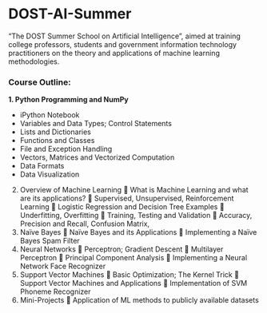 # DOST-AI-Summer

“The DOST Summer School on Artificial Intelligence”,
aimed at training college professors, students and government information technology
practitioners on the theory and applications of machine learning methodologies. 

### Course Outline:
**1. Python Programming and NumPy**
   - iPython Notebook
   - Variables and Data Types; Control Statements
   - Lists and Dictionaries
   - Functions and Classes
   - File and Exception Handling
   - Vectors, Matrices and Vectorized Computation
   - Data Formats
   - Data Visualization
2. Overview of Machine Learning
 What is Machine Learning and what are its applications?
 Supervised, Unsupervised, Reinforcement Learning
 Logistic Regression and Decision Tree Examples
 Underfitting, Overfitting
 Training, Testing and Validation
 Accuracy, Precision and Recall, Confusion Matrix,
3. Naïve Bayes
 Naïve Bayes and its Applications
 Implementing a Naïve Bayes Spam Filter
4. Neural Networks
 Perceptron; Gradient Descent
 Multilayer Perceptron
 Principal Component Analysis
 Implementing a Neural Network Face Recognizer
5. Support Vector Machines
 Basic Optimization; The Kernel Trick
 Support Vector Machines and Applications
 Implementation of SVM Phoneme Recognizer
6. Mini-Projects
 Application of ML methods to publicly available datasets
